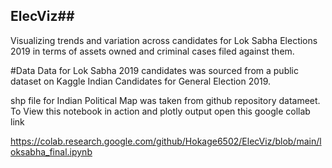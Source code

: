 ## ElecViz##
Visualizing trends and variation across candidates for Lok Sabha Elections 2019 in terms of assets owned and criminal cases filed against them.

#Data
Data for Lok Sabha 2019 candidates was sourced from a public dataset on Kaggle Indian Candidates for General Election 2019.

shp file for Indian Political Map was taken from github repository datameet.
To View this notebook in action and plotly output open this google collab link

https://colab.research.google.com/github/Hokage6502/ElecViz/blob/main/loksabha_final.ipynb

